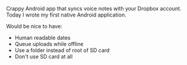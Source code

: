 Crappy Android app that syncs voice notes with your Dropbox account. Today I wrote my first native Android application.

Would be nice to have:
- Human readable dates
- Queue uploads while offline
- Use a folder instead of root of SD card
- Don't use SD card at all